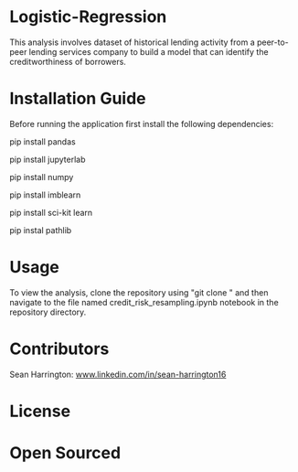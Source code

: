 # Logistic-Regression

This analysis involves dataset of historical lending activity from a peer-to-peer lending services company to build a model that can identify the creditworthiness of borrowers.

# Installation Guide

Before running the application first install the following dependencies:

  pip install pandas
  
  pip install jupyterlab 
  
  pip install numpy
  
  pip install imblearn
  
  pip install sci-kit learn
  
  pip instal pathlib

# Usage

To view the analysis, clone the repository using "git clone " and then navigate to the file named credit_risk_resampling.ipynb notebook in the repository directory.

# Contributors

Sean Harrington: www.linkedin.com/in/sean-harrington16

# License

# Open Sourced
